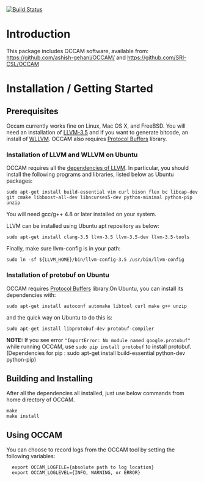 [![Build Status](https://travis-ci.org/SRI-CSL/OCCAM.svg?branch=master)](https://travis-ci.org/SRI-CSL/OCCAM)


Introduction
============

This package includes OCCAM software, available from:
<https://github.com/ashish-gehani/OCCAM/> and <https://github.com/SRI-CSL/OCCAM>

Installation / Getting Started 
==============================

Prerequisites
-------------

Occam currently works fine on Linux, Mac OS X, and FreeBSD. You will
need an installation of [LLVM-3.5](http://llvm.org/docs/GettingStarted.html) and if you want to generate bitcode,
an install of [WLLVM](https://github.com/SRI-CSL/whole-program-llvm.git "Whole Program LLVM"). OCCAM also requires [Protocol Buffers](https://github.com/google/protobuf) library.

### Installation of LLVM and WLLVM on Ubuntu

OCCAM requires all the [dependencies of LLVM](http://llvm.org/docs/GettingStarted.html#requirements). In particular, you should install the following programs and libraries, listed below as Ubuntu packages:
```
sudo apt-get install build-essential vim curl bison flex bc libcap-dev git cmake libboost-all-dev libncurses5-dev python-minimal python-pip unzip 
```
You will need gcc/g++ 4.8 or later installed on your system.

LLVM can be installed using Ubuntu apt repository as below:
```
sudo apt-get install clang-3.5 llvm-3.5 llvm-3.5-dev llvm-3.5-tools  
```

Finally, make sure llvm-config is in your path:
```
sudo ln -sf ${LLVM_HOME}/bin/llvm-config-3.5 /usr/bin/llvm-config
```

### Installation of protobuf on Ubuntu


OCCAM requires [Protocol Buffers](https://github.com/google/protobuf) library.On Ubuntu, you can install its dependencies with:
```
sudo apt-get install autoconf automake libtool curl make g++ unzip
```
and the quick way on Ubuntu to do this is:
```
sudo apt-get install libprotobuf-dev protobuf-compiler
```

**NOTE:** If you see error `"ImportError: No module named google.protobuf"` while running OCCAM, use `sudo pip install protobuf` to install protobuf. (Dependencies for pip : sudo apt-get install build-essential python-dev python-pip)

Building and Installing
-----------------------
After all the dependencies all installed, just use below commands from home directory of OCCAM.
```
make
make install
```

Using OCCAM
-----------

You can choose to record logs from the OCCAM 
tool by setting the following variables:

```
  export OCCAM_LOGFILE={absolute path to log location}
  export OCCAM_LOGLEVEL={INFO, WARNING, or ERROR}
```
